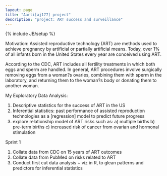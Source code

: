 ```yaml
---
layout: page
title: "Aarti[aj177] project"
description: "project: ART success and surveillance"
---
```

{% include JB/setup %}
    

Motivation:
Assisted reproductive technology (ART) are methods used to achieve pregnancy by artificial or partially artificial means. Today, over 1% of all infants born in the United States every year are conceived using ART.

According to the CDC, ART includes all fertility treatments in which both eggs and sperm are handled. In general, ART procedures involve surgically removing eggs from a woman?s ovaries, combining them with sperm in the laboratory, and returning them to the woman?s body or donating them to another woman. 

My Exploratory Data Analysis:
1) Descriptive statistics for the success of ART in the US
2) Inferential statistics: past performance of assisted reproduction technologies as a [regression] model to predict future progress
3) explore relationship model of ART risks such as: 
     a) multiple births
     b) pre-term births
     c) increased risk of cancer from ovarian and hormonal stimulation

Sprint 1
1) Collate data from CDC on 15 years of ART outcomes
2) Collate data from PubMed on risks related to ART
3) Conduct first cut data analysis + viz  in R, to glean patterns and predictors for inferential statistics
